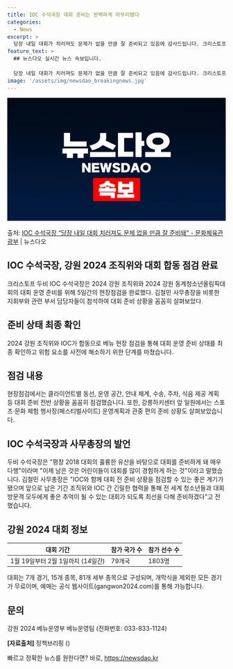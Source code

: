 ```yaml
---
title: IOC 수석국장 대회 준비는 완벽하게 마무리됐다
categories:
  - News
excerpt: >
  당장 내일 대회가 치러져도 문제가 없을 만큼 잘 준비되고 있음에 감사드립니다. 크리스토프 두비 IOC 수석국…
feature_text: >
  ## 뉴스다오 실시간 뉴스 속보입니다.

  당장 내일 대회가 치러져도 문제가 없을 만큼 잘 준비되고 있음에 감사드립니다. 크리스토프 두비 IOC 수석국…
image: '/assets/img/newsdao_breakingnews.jpg'
---
```


![뉴스다오 속보](/assets/img/newsdao_breakingnews.jpg)

<p>출처: <a href="https://newsdao.kr/3010" rel="dofollow">IOC 수석국장 “당장 내일 대회 치러져도 문제 없을 만큼 잘 준비돼” - 문화체육관광부</a> | 뉴스다오</p>

<h2>IOC 수석국장, 강원 2024 조직위와 대회 합동 점검 완료</h2>
<p data-ke-size="size16">크리스토프 두비 IOC 수석국장은 2024 강원 조직위와 2024 강원 동계청소년올림픽대회의 대회 운영 준비를 위해 5일간의 현장점검을 완료했다. 김철민 사무총장을 비롯한 지휘부와 관련 부서 담당자들이 참석하여 대회 준비 상황을 꼼꼼히 살펴보았다.</p>

<h2 data-ke-size="size26">준비 상태 최종 확인</h2>
<p>2024 강원 조직위와 IOC가 합동으로 베뉴 현장 점검을 통해 대회 운영 준비 상태를 최종 확인하고 위험 요소를 사전에 해소하기 위한 단계를 마쳤습니다.</p>

<h2 data-ke-size="size26">점검 내용</h2>
<p>현장점검에서는 클라이언트별 동선, 운영 공간, 안내 체계, 수송, 주차, 식음 제공 계획 등 대회 준비 전반 상황을 꼼꼼히 점검했습니다. 또한, 강릉하키센터 앞 일원에서는 스포츠·문화 체험 행사장(페스티벌사이트) 운영계획과 관중 편의 준비 상황도 살펴보았습니다.</p>

<h2 data-ke-size="size26">IOC 수석국장과 사무총장의 발언</h2>
<p>두비 수석국장은 "평창 2018 대회의 훌륭한 유산을 바탕으로 대회를 준비하게 돼 매우 다행"이라며 "이제 남은 것은 어린이들이 대회를 많이 경험하게 하는 것"이라고 말했습니다. 김철민 사무총장은 "IOC와 함께 대회 전 준비 상황을 점검할 수 있는 좋은 계기가 됐으며 앞으로 남은 기간 조직위와 IOC 간 긴밀한 협력을 통해 전 세계 청소년들과 대회 방문객 모두에게 좋은 추억이 될 수 있는 대회가 되도록 최선을 다해 준비하겠다"고 전했습니다.</p>

<h2 data-ke-size="size26">강원 2024 대회 정보</h2>
<table>
<thead>
<tr>
<th>대회 기간</th>
<th>참가 국가 수</th>
<th>참가 선수 수</th>
</tr>
</thead>
<tbody>
<tr>
<td>1월 19일부터 2월 1일까지 (14일간)</td>
<td>79개국</td>
<td>1803명</td>
</tr>
</tbody>
</table>
<p>대회는 7개 경기, 15개 종목, 81개 세부 종목으로 구성되며, 개막식을 제외한 모든 경기가 무료이며, 예매는 공식 웹사이트(gangwon2024.com)를 통해 가능합니다.</p>

<h2 data-ke-size="size26">문의</h2>
<p>강원 2024 베뉴운영부 베뉴운영팀 (전화번호: 033-833-1124)</p>
<p><b>[자료출처]</b> 정책브리핑 ()</p> 

빠르고 정확한 뉴스를 원한다면? 바로, <a href="https://newsdao.kr" rel="dofollow">https://newsdao.kr</a>


    

